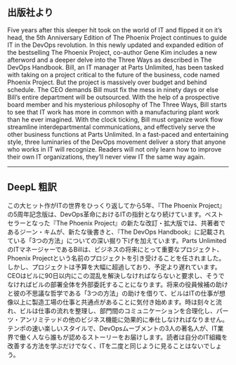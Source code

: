 ## 出版社より

Five years after this sleeper hit took on the world of IT and flipped it on it’s head, the 5th Anniversary Edition of The Phoenix Project continues to guide IT in the DevOps revolution. In this newly updated and expanded edition of the bestselling The Phoenix Project, co-author Gene Kim includes a new afterword and a deeper delve into the Three Ways as described in The DevOps Handbook. Bill, an IT manager at Parts Unlimited, has been tasked with taking on a project critical to the future of the business, code named Phoenix Project. But the project is massively over budget and behind schedule. The CEO demands Bill must fix the mess in ninety days or else Bill’s entire department will be outsourced. With the help of a prospective board member and his mysterious philosophy of The Three Ways, Bill starts to see that IT work has more in common with a manufacturing plant work than he ever imagined. With the clock ticking, Bill must organize work flow streamline interdepartmental communications, and effectively serve the other business functions at Parts Unlimited. In a fast-paced and entertaining style, three luminaries of the DevOps movement deliver a story that anyone who works in IT will recognize. Readers will not only learn how to improve their own IT organizations, they’ll never view IT the same way again.

---

## DeepL 粗訳

この大ヒット作がITの世界をひっくり返してから5年、『The Phoenix Project』の5周年記念版は、DevOps革命におけるITの指針となり続けています。ベストセラーとなった『The Phoenix Project』の新たな改訂・拡大版では、共著者であるジーン・キムが、新たな後書きと、『The DevOps Handbook』に記載されている「3つの方法」についての深い掘り下げを加えています。Parts UnlimitedのITマネージャーであるBillは、ビジネスの将来にとって重要なプロジェクト、Phoenix Projectという名前のプロジェクトを引き受けることを任されました。しかし、プロジェクトは予算を大幅に超過しており、予定より遅れています。CEOはビルに90日以内にこの混乱を解決しなければならないと要求し、そうでなければビルの部署全体を外部委託することになります。将来の役員候補の助けと彼の不思議な哲学である「3つの方法」の助けを借りて、ビルはITの仕事が想像以上に製造工場の仕事と共通点があることに気付き始めます。時は刻々と流れ、ビルは仕事の流れを整理し、部門間のコミュニケーションを合理化し、パーツ・アンリミテッドの他のビジネス機能に効果的に奉仕しなければなりません。テンポの速い楽しいスタイルで、DevOpsムーブメントの3人の著名人が、IT業界で働く人なら誰もが認めるストーリーをお届けします。読者は自分のIT組織を改善する方法を学ぶだけでなく、ITを二度と同じように見ることはないでしょう。
